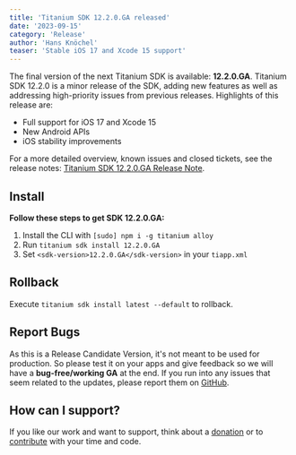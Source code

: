 ```yaml
---
title: 'Titanium SDK 12.2.0.GA released'
date: '2023-09-15'
category: 'Release'
author: 'Hans Knöchel'
teaser: 'Stable iOS 17 and Xcode 15 support'
---
```


The final version of the next Titanium SDK is available: <b>12.2.0.GA</b>. Titanium SDK 12.2.0 is a minor release of the SDK, adding new features as well as
addressing high-priority issues from previous releases. Highlights of this release are:

- Full support for iOS 17 and Xcode 15
- New Android APIs
- iOS stability improvements

For a more detailed overview, known issues and closed tickets, see the release notes: [Titanium SDK 12.2.0.GA Release Note](https://titaniumsdk.com/guide/Titanium_SDK/Titanium_SDK_Release_Notes/Titanium_SDK_Release_Notes_12.x/Titanium_SDK_12.2.0.GA_Release_Note.html).

## Install

**Follow these steps to get SDK 12.2.0.GA:**

1. Install the CLI with `[sudo] npm i -g titanium alloy`
2. Run `titanium sdk install 12.2.0.GA`
3. Set `<sdk-version>12.2.0.GA</sdk-version>` in your `tiapp.xml`

## Rollback

Execute `titanium sdk install latest --default` to rollback.

## Report Bugs

As this is a Release Candidate Version, it's not meant to be used for production. So please test it on your apps and give feedback so we will have a **bug-free/working GA** at the end. If you run into any issues that seem related to the updates, please report them on [GitHub](https://github.com/tidev/titanium_mobile/issues).

## How can I support?

If you like our work and want to support, think about a [donation](/donate) or to [contribute](/contribute) with your time and code.
